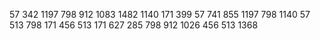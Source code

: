 57 
342 1197 
798 912 1083 
1482 1140 171 399 
57 741 855 1197 798 1140
57 513 798 171 456 
513 171 627 285 
798 912 1026
456 513
1368
